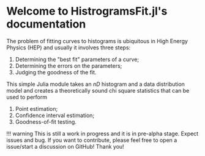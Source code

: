 # Welcome to HistrogramsFit.jl's documentation

The problem of fitting curves to histograms is ubiquitous in High Energy Physics (HEP)
and usually it involves three steps:

1. Determining the "best fit" parameters of a curve;
2. Determining the errors on the parameters;
3. Judging the goodness of the fit. 

This simple Julia module takes an $nD$ histogram and a data distribution model and
creates a theoretically sound chi square statistics that can be used to perform

1. Point estimation;
2. Confidence interval estimation;
3. Goodness-of-fit testing.

!!! warning
    This is still a work in progress and it is in pre-alpha stage.
    Expect issues and bug. If you want to contribute, please feel free
    to open a issue/start a discussion on GitHub! Thank you!
